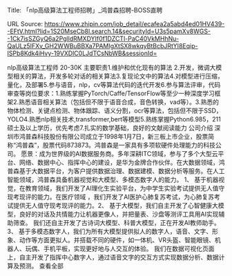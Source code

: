 Title: 「nlp高级算法工程师招聘」_鸿普森招聘-BOSS直聘

URL Source: https://www.zhipin.com/job_detail/ecafea2a5abd4ed01HV439--EFtV.html?lid=1S20MseCb8l.search.14&securityId=U3s5pamXv8WGS--1Ck7isSZGyQ6a2PglldRMXDYIf0f1DZCTl-PaC40VkMHhNu-QaULz5IFXv_GH2WWBuBBXa7PAMIgXtSX8wkqyBtBcbJRtYI8Eqip-ISPb8Kdk4iHvy-19VXDlC0LJdTCsNbWB&sessionId=

nlp高级算法工程师
                            20-30K
主要职责1.维护和优化现有的算法 2.开发，微调大模型相关的算法，开发多轮对话的相关算法3.复现论文中的算法4.对模型进行压缩，量化，及部署5.参与语音，nlp，cv等算法代码的迭代开发6.参与算法评审，代码审查等岗位要求：1.熟练掌握PyTorch/Caffe/TensorFlow等至少一种深度学习框架2.熟悉语音相关算法（包括但不限于语音合成，音色转换，vad等）。3.熟悉的物体检测、关键点检测、物体跟踪、语义分割，ocr等算法，包括但不限于SSD，YOLO4.熟悉nlp相关技术,transformer,bert等模型5.熟练掌握Python6.985，211硕士及以上学历，优先考虑7.扎实的数学基础，良好的文献阅读能力
公司介绍
                                        深圳市鸿普森科技股份有限公司成立于1998年1月7日，新三板上市企业，股票简称“鸿普森”，股票代码873873。鸿普森是一家具有多项软硬件处理能力的科技公司。 愿景：成为世界级的AI数据服务商。多年深耕ITC领域，参与了多个大型云平台、网络、数据中心、指挥中心的建设，是华为金牌合作伙伴。在大数据领域，鸿普森基于大数据平台，为客户提供数据治理、数据建模、数据分析等服务。在人工智能领域，鸿普森具备机器视觉和大模型、多模态数字人的能力。 1、	基于机器视觉，在教育领域，我们开发了AI理化生实验平台，为中学生实验考试提供无人值守现考现评的能力。在医疗领域 ，我们开发了AI医护心肺复苏考试，为心肺复苏考试提供无人值守现考现评的能力。2、	基于大模型，我们自主开发了心智健康大模型，良好的对话及共情能力让机器更像人，并把量表、沙盘等测评工具用AI实现辅助筛查。 我们还自主开发了古诗词大模型、科普大模型，正在开发AI教师助手。 3、	基于多模态数字人，我们为所有大模型提供拟人的数字人，语音、文字、形象、动作等方面更拟人。并搭载不同的硬件，如一体机、VR头盔、智能眼镜、机器人、玩偶、手机平板，实现更好地与人交互的体验。 我们在数据可视化页面上，自主开发了指挥中心数字人，通过语音文字的交互方式实现数据分析、数据计算及预测。
                                        查看全部